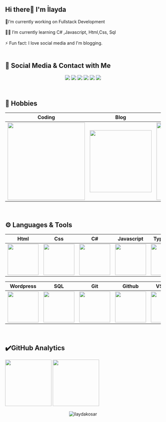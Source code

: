 
## Hi there👋  I'm İlayda

🔭I’m currently working on Fullstack Development</br></br>👩‍💻 I’m currently learning C# ,Javascript, Html,Css, Sql </br></br>⚡ Fun fact: I love social media and  I'm blogging.</br></br>

## 💬 Social Media & Contact with Me
<p align="center">
<a target="_blank" href="https://www.instagram.com/ilaydakosarcom/"><img src="https://img.shields.io/badge/Instagram-833AB4?style=for-the-badge&logo=instagram&logoColor=white"></a>
<a target="_blank" href="https://twitter.com/ilaydakosar_"><img  src="https://img.shields.io/badge/twitter-00acee?&style=for-the-badge&logo=twitter&logoColor=white"></a>
<a target="_blank" href="https://ilaydakosar.com/"><img  src="https://img.shields.io/badge/web Site-pink?&style=for-the-badge&logo=GOOGLE&logoColor=white"></a>
<a target="_blank" href="https://ilayda.dev/"><img  src="https://img.shields.io/badge/dev.to-0A0A0A?style=for-the-badge&logo=dev.to&logoColor=white"></a>
 <a target="_blank" href="https://www.linkedin.com/in/ilaydasevdenurkosar/"><img src="https://img.shields.io/badge/LinkedIn-0077B5?style=for-the-badge&logo=linkedin&logoColor=white"></a>
 <a target="_blank" href="mailto:ilaydaakosar@hotmail.com"><img src="https://img.shields.io/badge/Gmail-D14836?style=for-the-badge&logo=gmail&logoColor=white"></a>
</p>

</br>

## 🚀  Hobbies 

|Coding|Blog|Reading|Listening|
|:-:|:-:|:-:|:-:|
|<img style="width: 250px" src="https://media.giphy.com/media/L1R1tvI9svkIWwpVYr/giphy.gif">|<img style="width: 200px" src="https://media.giphy.com/media/YHpmahJgMjxL6S29Au/giphy.gif">|  <img style="width: 250px" src="https://media.giphy.com/media/NFA61GS9qKZ68/giphy.gif">|<img style="width: 200px" src="https://media0.giphy.com/media/JnBpOpznNOC2c/giphy.gif?cid=ecf05e47sacmh2a03l4hke19w0sfpmyn8somth28l7520lh5&rid=giphy.gif&ct=g">|
</br>

## ⚙️ Languages & Tools 

|Html|Css|C#|Javascript|Typescript|Bootstrap
|:-:|:-:|:-:|:-:|:-:|:-:|
|<img style="width: 100px" src="https://media.giphy.com/media/QssGEmpkyEOhBCb7e1/giphy.gif">|<img style="width: 100px" src="https://media.giphy.com/media/CEHtFH3rJ6xdhBUKIT/giphy.gif">|<img style="width: 100px" src="https://mir-s3-cdn-cf.behance.net/project_modules/max_1200/622ca052071761.59034e74abb36.gif">|<img style="width: 100px" src="https://media.giphy.com/media/ln7z2eWriiQAllfVcn/giphy.gif">|<img style="width: 100px" src="https://upload.wikimedia.org/wikipedia/commons/thumb/4/4c/Typescript_logo_2020.svg/2048px-Typescript_logo_2020.svg.png">|<img style="width: 100px" src="https://getbootstrap.com/docs/4.6/assets/brand/bootstrap-social-logo.png">|

|Wordpress|SQL|Git|Github|VS Code|PHP
|:-:|:-:|:-:|:-:|:-:|:-:|
|<img style="width: 100px" src="https://media2.giphy.com/media/jTqfCm1C0BV5fFAYvT/200w.gif?cid=82a1493bcsxifsduha2yt3xs2ab79nots4hblc9i3v3335v5&rid=200w.gif&ct=g">|<img style="width: 100px" src="https://media1.giphy.com/media/EK5nB6wQKKN86j7GWx/giphy.gif?cid=790b76113fd65a9386daf6b2bd86487884627fdfdf1a597a&rid=giphy.gif&ct=s">|<img style="width: 100px" src="https://media.giphy.com/media/kH1DBkPNyZPOk0BxrM/giphy.gif">|<img style="width: 100px" src="https://media.giphy.com/media/KzJkzjggfGN5Py6nkT/giphy.gif">|<img style="width: 100px" src="https://media.giphy.com/media/IdyAQJVN2kVPNUrojM/giphy.gif">|<img style="width: 100px" src="https://media1.giphy.com/media/JqDcpPX8vWahUny0pE/giphy.gif?cid=790b761161ff3baa950f722c70f4bf99c0e0adef7ab15f94&rid=giphy.gif&ct=s">|
</br>



## ✔️GitHub Analytics

<p align="left" >
<a href="https://github.com/ilaydakosar">
 <img height="150em" align:"center"  src="https://github-readme-stats-eight-theta.vercel.app/api?username=ilaydakosar&show_icons=true&theme=algolia&include_all_commits=true&count_private=true"/></a>
  <a href="https://github.com/ilaydakosar"><img height="150em" align:"center" src="https://github-readme-stats-eight-theta.vercel.app/api/top-langs/?username=ilaydakosar&layout=compact&langs_count=8&theme=algolia"/>
</a>
</p>

<p align="center"> <img src="https://komarev.com/ghpvc/?username=ilaydakosar&label=Profile%20views&color=0e75b6&style=flat" alt="ilaydakosar" /></p>
